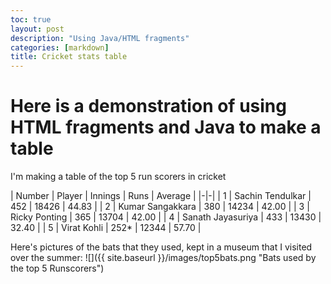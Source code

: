 ```yaml
---
toc: true
layout: post
description: "Using Java/HTML fragments"
categories: [markdown]
title: Cricket stats table
---
```


# Here is a demonstration of using HTML fragments and Java to make a table
I'm making a table of the top 5 run scorers in cricket

| Number | Player | Innings | Runs | Average |
|-|-|
| 1 | Sachin Tendulkar | 452 | 18426 | 44.83 |
| 2 | Kumar Sangakkara | 380 | 14234 | 42.00 |
| 3 | Ricky Ponting | 365 | 13704 | 42.00 |
| 4 | Sanath Jayasuriya | 433 | 13430 | 32.40 |
| 5 | Virat Kohli | 252* | 12344 | 57.70 |


Here's pictures of the bats that they used, kept in a museum that I visited over the summer:
![]({{ site.baseurl }}/images/top5bats.png "Bats used by the top 5 Runscorers")